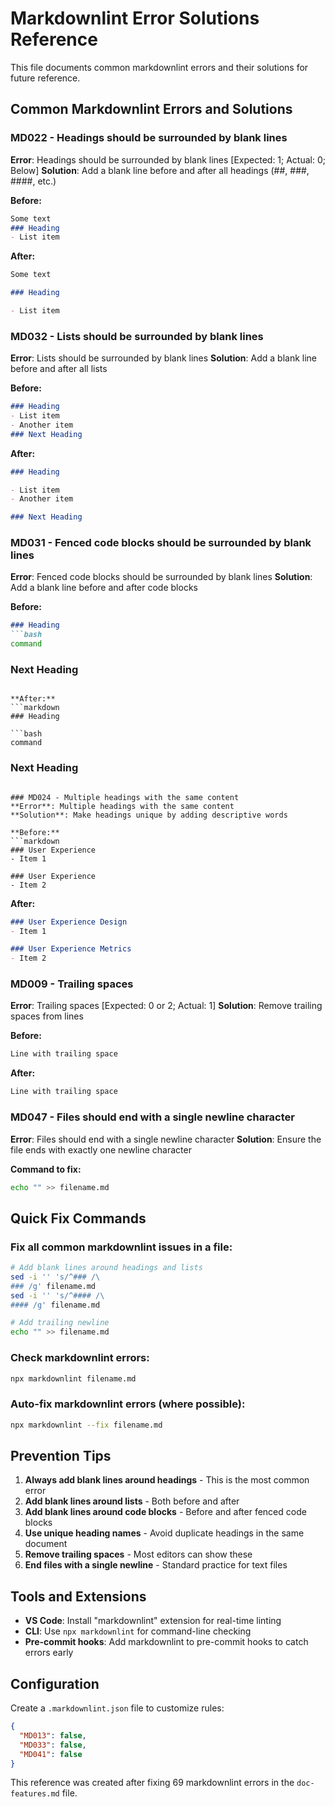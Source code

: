 # Markdownlint Error Solutions Reference

This file documents common markdownlint errors and their solutions for future reference.

## Common Markdownlint Errors and Solutions

### MD022 - Headings should be surrounded by blank lines
**Error**: Headings should be surrounded by blank lines [Expected: 1; Actual: 0; Below]
**Solution**: Add a blank line before and after all headings (##, ###, ####, etc.)

**Before:**
```markdown
Some text
### Heading
- List item
```

**After:**
```markdown
Some text

### Heading

- List item
```

### MD032 - Lists should be surrounded by blank lines
**Error**: Lists should be surrounded by blank lines
**Solution**: Add a blank line before and after all lists

**Before:**
```markdown
### Heading
- List item
- Another item
### Next Heading
```

**After:**
```markdown
### Heading

- List item
- Another item

### Next Heading
```

### MD031 - Fenced code blocks should be surrounded by blank lines
**Error**: Fenced code blocks should be surrounded by blank lines
**Solution**: Add a blank line before and after code blocks

**Before:**
```markdown
### Heading
```bash
command
```
### Next Heading
```

**After:**
```markdown
### Heading

```bash
command
```

### Next Heading
```

### MD024 - Multiple headings with the same content
**Error**: Multiple headings with the same content
**Solution**: Make headings unique by adding descriptive words

**Before:**
```markdown
### User Experience
- Item 1

### User Experience
- Item 2
```

**After:**
```markdown
### User Experience Design
- Item 1

### User Experience Metrics
- Item 2
```

### MD009 - Trailing spaces
**Error**: Trailing spaces [Expected: 0 or 2; Actual: 1]
**Solution**: Remove trailing spaces from lines

**Before:**
```markdown
Line with trailing space 
```

**After:**
```markdown
Line with trailing space
```

### MD047 - Files should end with a single newline character
**Error**: Files should end with a single newline character
**Solution**: Ensure the file ends with exactly one newline character

**Command to fix:**
```bash
echo "" >> filename.md
```

## Quick Fix Commands

### Fix all common markdownlint issues in a file:
```bash
# Add blank lines around headings and lists
sed -i '' 's/^### /\
### /g' filename.md
sed -i '' 's/^#### /\
#### /g' filename.md

# Add trailing newline
echo "" >> filename.md
```

### Check markdownlint errors:
```bash
npx markdownlint filename.md
```

### Auto-fix markdownlint errors (where possible):
```bash
npx markdownlint --fix filename.md
```

## Prevention Tips

1. **Always add blank lines around headings** - This is the most common error
2. **Add blank lines around lists** - Both before and after
3. **Add blank lines around code blocks** - Before and after fenced code blocks
4. **Use unique heading names** - Avoid duplicate headings in the same document
5. **Remove trailing spaces** - Most editors can show these
6. **End files with a single newline** - Standard practice for text files

## Tools and Extensions

- **VS Code**: Install "markdownlint" extension for real-time linting
- **CLI**: Use `npx markdownlint` for command-line checking
- **Pre-commit hooks**: Add markdownlint to pre-commit hooks to catch errors early

## Configuration

Create a `.markdownlint.json` file to customize rules:

```json
{
  "MD013": false,
  "MD033": false,
  "MD041": false
}
```

This reference was created after fixing 69 markdownlint errors in the `doc-features.md` file.
